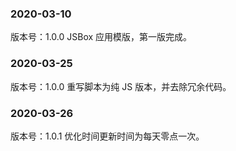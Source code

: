 ### 2020-03-10

版本号：1.0.0
JSBox 应用模版，第一版完成。

### 2020-03-25

版本号：1.0.0
重写脚本为纯 JS 版本，并去除冗余代码。

### 2020-03-26

版本号：1.0.1
优化时间更新时间为每天零点一次。
